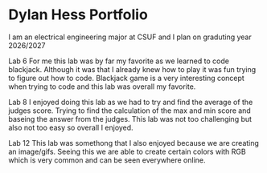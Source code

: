 
# Dylan Hess Portfolio

I am an electrical engineering major at CSUF and I plan on graduting year 2026/2027

Lab 6
For me this lab was by far my favorite as we learned to code blackjack. Although it was
that I already knew how to play it was fun trying to figure out how to code. Blackjack game 
is a very interesting concept when trying to code and this lab was overall my favorite.

Lab 8
I enjoyed doing this lab as we had to try and find the average of the judges score. Trying to find the calculation of the max and min score and baseing the answer from the judges.  This lab was not too challenging but also not too easy so overall I enjoyed.

Lab 12
This lab was somethong that I also enjoyed because we are creating an image/gifs. Seeing this we are able to create certain colors with RGB which is very common and can be seen everywhere online. 